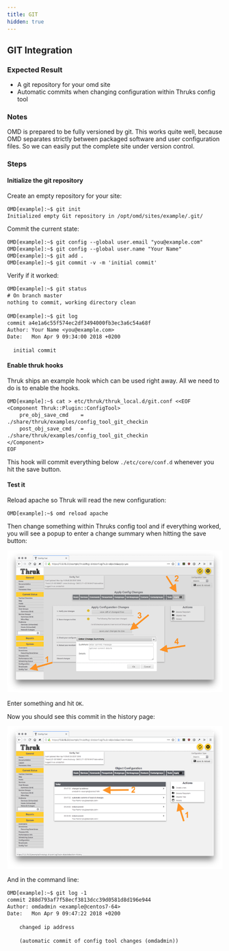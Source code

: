```yaml
---
title: GIT
hidden: true
---
```


## GIT Integration

### Expected Result

 * A git repository for your omd site
 * Automatic commits when changing configuration within Thruks config tool

### Notes

OMD is prepared to be fully versioned by git. This works quite well, because OMD
separates strictly between packaged software and user configuration files. So we
can easily put the complete site under version control.

### Steps

#### Initialize the git repository

Create an empty repository for your site:

```
OMD[example]:~$ git init
Initialized empty Git repository in /opt/omd/sites/example/.git/
```

Commit the current state:

```
OMD[example]:~$ git config --global user.email "you@example.com"
OMD[example]:~$ git config --global user.name "Your Name"
OMD[example]:~$ git add .
OMD[example]:~$ git commit -v -m 'initial commit'
```

Verify if it worked:

```
OMD[example]:~$ git status
# On branch master
nothing to commit, working directory clean

OMD[example]:~$ git log
commit a4e1a6c55f574ec2df3494000fb3ec3a6c54a68f
Author: Your Name <you@example.com>
Date:   Mon Apr 9 09:34:00 2018 +0200

  initial commit
```

#### Enable thruk hooks

Thruk ships an example hook which can be used right away. All we need to
do is to enable the hooks.

```
OMD[example]:~$ cat > etc/thruk/thruk_local.d/git.conf <<EOF
<Component Thruk::Plugin::ConfigTool>
    pre_obj_save_cmd    = ./share/thruk/examples/config_tool_git_checkin
    post_obj_save_cmd   = ./share/thruk/examples/config_tool_git_checkin
</Component>
EOF
```

This hook will commit everything below `./etc/core/conf.d` whenever you hit the
save button.

#### Test it

Reload apache so Thruk will read the new configuration:
```
OMD[example]:~$ omd reload apache
```

Then change something within Thruks config tool and if everything worked, you
will see a popup to enter a change summary when hitting the save button:

![](./thruk_git.png)

Enter something and hit `OK`.

Now you should see this commit in the history page:

![](./thruk_history.png)

And in the command line:

```
OMD[example]:~$ git log -1
commit 288d793af7f58ecf3813dcc39d0581d8d196e944
Author: omdadmin <example@centos7-64>
Date:   Mon Apr 9 09:47:22 2018 +0200

    changed ip address

    (automatic commit of config tool changes (omdadmin))
```

